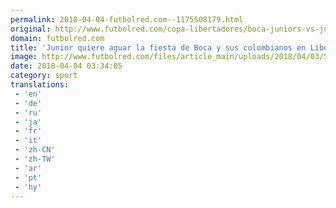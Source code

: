 ```yaml
---
permalink: 2018-04-04-futbolred.com--1175508179.html
original: http://www.futbolred.com/copa-libertadores/boca-juniors-vs-junior-hora-dia-y-previo-del-partido-por-copa-libertadores-83023
domain: futbolred.com
title: 'Junior quiere aguar la fiesta de Boca y sus colombianos en Libertadores'
image: http://www.futbolred.com/files/article_main/uploads/2018/04/03/5ac4241766e1b.jpeg
date: 2018-04-04 03:34:05
category: sport
translations: 
 - 'en'
 - 'de'
 - 'ru'
 - 'ja'
 - 'fr'
 - 'it'
 - 'zh-CN'
 - 'zh-TW'
 - 'ar'
 - 'pt'
 - 'hy'
---
```


